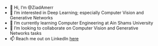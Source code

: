 - 👋 Hi, I’m @ZiadAmerr
- 👀 I’m interested in Deep Learning; especially Computer Vision and Generative Networks
- 🌱 I’m currently learning Computer Engineering at Ain Shams University
- 💞️ I’m looking to collaborate on Computer Vision and Generative Networks tasks
- 📫 Reach me out on LinkedIn <a href='https://www.linkedin.com/in/ziad-amerr/'>here</a>

<!---
ZiadAmerr/ZiadAmerr is a ✨ special ✨ repository because its `README.md` (this file) appears on your GitHub profile.
You can click the Preview link to take a look at your changes.
--->
